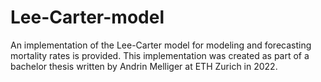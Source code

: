 # Lee-Carter-model
An implementation of the Lee-Carter model for modeling and forecasting mortality rates is provided. This implementation was created as part of a bachelor thesis written by Andrin Melliger at ETH Zurich in 2022.

